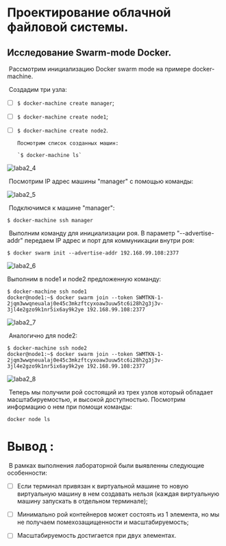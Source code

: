 # Проектирование облачной файловой системы.

## Исследование Swarm-mode Docker.

​	Рассмотрим инициализацию Docker swarm mode на примере docker-machine.

​	Создадим три узла:

- [ ] `$ docker-machine create manager`;

- [ ] `$ docker-machine create node1`;

- [ ] `$ docker-machine create node2`.

      Посмотрим список созданных машин:

      `$ docker-machine ls`

![laba2_4](C:\Users\aachu\OneDrive\Документы\GitHub\labki\laba2_4.PNG)

​	Посмотрим IP адрес машины "manager" с помощью команды:

![laba2_5](C:\Users\aachu\OneDrive\Документы\GitHub\labki\laba2_5.PNG)

​	Подключимся к машине "manager":

`$ docker-machine ssh manager`

​	Выполним команду для инициализации роя. В параметр "--advertise-addr" передаем IP адрес и порт для коммуникации внутри роя:

`$ docker swarm init --advertise-addr 192.168.99.108:2377`

![laba2_6](C:\Users\aachu\OneDrive\Документы\GitHub\labki\laba2_6.PNG)

Выполним в node1 и node2 предложенную команду:

```
$ docker-machine ssh node1
docker@node1:~$ docker swarm join --token SWMTKN-1-2jqm3wwqneualaj0e45c3mkzftcyxoaw3uuw5tc6i28h2g3j3v-3jl4e2gzo9k1nr5ix6ay9k2ye 192.168.99.108:2377
```

![laba2_7](C:\Users\aachu\OneDrive\Документы\GitHub\labki\laba2_7.PNG)

​	Аналогично для node2:

```
$ docker-machine ssh node2
docker@node1:~$ docker swarm join --token SWMTKN-1-2jqm3wwqneualaj0e45c3mkzftcyxoaw3uuw5tc6i28h2g3j3v-3jl4e2gzo9k1nr5ix6ay9k2ye 192.168.99.108:2377
```

![laba2_8](C:\Users\aachu\OneDrive\Документы\GitHub\labki\laba2_8.PNG)

​	Теперь мы получили рой состоящий из трех узлов который обладает масштабируемостью, и высокой доступностью. Посмотрим информацию о нем при помощи команды:

`docker node ls`

# Вывод :

​	В рамках выполнения лабораторной были выявленны следующие особенности:

- [ ] Если терминал привязан к виртуальной машине то новую виртуальную машину в нем создавать нельзя (каждая виртуальную машину запускать в отдельном терминале);

- [ ] Минимально рой контейнеров может состоять из 1 элемента, но мы не получаем помехозащищенности и масштабируемость;

- [ ] Масштабируемость достигается при двух элементах.

      ​